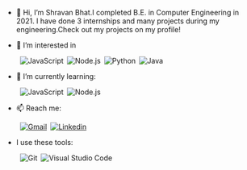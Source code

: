 - 👋 Hi, I’m Shravan Bhat.I completed B.E. in Computer Engineering in 2021. I have done 3 internships and many projects during my engineering.Check out my projects on my profile!
- 👀 I’m interested in

  &ensp;![JavaScript](https://img.shields.io/badge/-JavaScript-000000?style=flat-square&logo=JavaScript)&ensp;![Node.js](https://img.shields.io/badge/-Node.js-303030?style=flat-square&logo=Node.js)&ensp;![Python](https://img.shields.io/badge/-Python-000000?style=flat-square&logo=Python)&ensp;![Java](https://img.shields.io/badge/-Java-303030?style=flat-square&logo=Java)&ensp;

- 🌱 I’m currently learning:

  &ensp;![JavaScript](https://img.shields.io/badge/-JavaScript-000000?style=flat-square&logo=JavaScript)&ensp;![Node.js](https://img.shields.io/badge/-Node.js-303030?style=flat-square&logo=Node.js)&ensp;
- 📫 Reach me:

  &ensp;[![Gmail](https://img.shields.io/badge/-Gmail-C71610?style=flat-square&logo=Gmail&logoColor=FFFFFF)](mailto:shravanbhat6@gmail.com)&ensp;[![Linkedin](https://img.shields.io/badge/LinkedIn-0077B5?style=for-the-badge&logo=linkedin)](https://www.linkedin.com/in/shr1999/)&ensp;


- I use these tools:

  &ensp;![Git](https://img.shields.io/badge/-Git-3E2C00?style=flat-square&logo=Git)&ensp;![Visual Studio Code](https://img.shields.io/badge/-VsCode-2C2C32?style=flat-square&logo=visual-studio-code&logoColor=0078D7)

